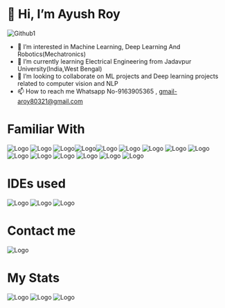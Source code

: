 # 👋 Hi, I’m Ayush Roy
![Github1](https://user-images.githubusercontent.com/94052139/144902341-7c9b596b-c4d8-424a-b75e-bbe591dc4592.jpg)

- 👀 I’m interested in Machine Learning, Deep Learning And Robotics(Mechatronics)
- 🌱 I’m currently learning Electrical Engineering from Jadavpur University(India,West Bengal)
- 💞️ I’m looking to collaborate on ML projects and Deep learning projects related to computer vision and NLP
- 📫 How to reach me Whatsapp No-9163905365 , gmail-aroy80321@gmail.com

# Familiar With
![Logo](https://img.shields.io/badge/Python-FFD43B?style=for-the-badge&logo=python&logoColor=darkgreen) ![Logo](https://img.shields.io/badge/C%2B%2B-00599C?style=for-the-badge&logo=c%2B%2B&logoColor=white)
![Logo](https://img.shields.io/badge/C-00599C?style=for-the-badge&logo=c&logoColor=white)![Logo](https://img.shields.io/badge/PHP-777BB4?style=for-the-badge&logo=php&logoColor=white)![Logo](https://img.shields.io/badge/Keras-D00000?style=for-the-badge&logo=Keras&logoColor=white)
![Logo](https://img.shields.io/badge/scikit_learn-F7931E?style=for-the-badge&logo=scikit-learn&logoColor=white)
![Logo](https://img.shields.io/badge/TensorFlow-FF6F00?style=for-the-badge&logo=TensorFlow&logoColor=white)
![Logo](https://img.shields.io/badge/SciPy-654FF0?style=for-the-badge&logo=SciPy&logoColor=white)
![Logo](https://img.shields.io/badge/Numpy-777BB4?style=for-the-badge&logo=numpy&logoColor=white)
![Logo](https://img.shields.io/badge/Pandas-2C2D72?style=for-the-badge&logo=pandas&logoColor=white)
![Logo](https://img.shields.io/badge/Streamlit-FF4B4B?style=for-the-badge&logo=Streamlit&logoColor=white)
![Logo](https://img.shields.io/badge/OpenCV-27338e?style=for-the-badge&logo=OpenCV&logoColor=white)
![Logo](https://img.shields.io/badge/Jupyter-F37626.svg?&style=for-the-badge&logo=Jupyter&logoColor=white)
![Logo](https://img.shields.io/badge/Arduino-00979D?style=for-the-badge&logo=Arduino&logoColor=white)
![Logo](https://img.shields.io/badge/Raspberry%20Pi-A22846?style=for-the-badge&logo=Raspberry%20Pi&logoColor=white)

# IDEs used
![Logo](https://img.shields.io/badge/Visual_Studio-5C2D91?style=for-the-badge&logo=visual%20studio&logoColor=white)
![Logo](https://img.shields.io/badge/pycharm-143?style=for-the-badge&logo=pycharm&logoColor=black&color=black&labelColor=green)
![Logo](https://img.shields.io/badge/Colab-F9AB00?style=for-the-badge&logo=googlecolab&color=525252)

# Contact me
![Logo]()

# My Stats
![Logo](https://github-readme-stats.vercel.app/api?username=AyushRoy2001)
![Logo](https://github-readme-stats.vercel.app/api/top-langs/?username=AyushRoy2001)
![Logo](https://github-readme-streak-stats.herokuapp.com/?user=AyushRoy2001)
